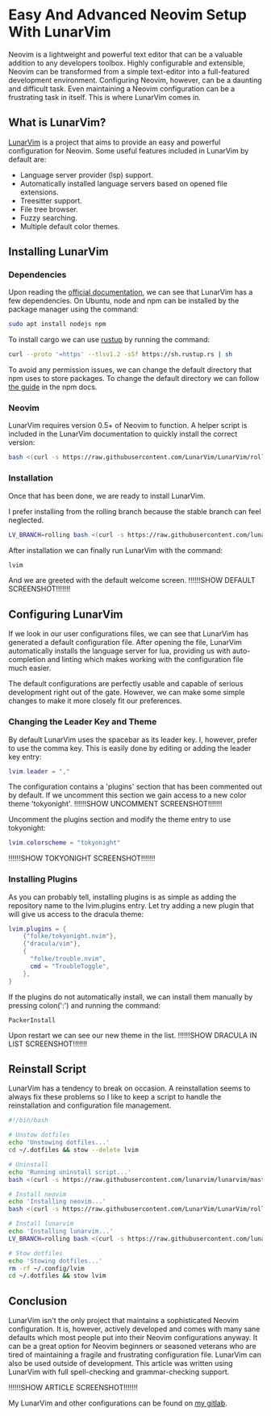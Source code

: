 # Easy And Advanced Neovim Setup With LunarVim

Neovim is a lightweight and powerful text editor that can be a valuable addition to any developers toolbox.
Highly configurable and extensible, Neovim can be transformed from a simple text-editor into a full-featured development environment.
Configuring Neovim, however, can be a daunting and difficult task. Even maintaining a Neovim configuration can be a frustrating task in itself.
This is where LunarVim comes in.

## What is LunarVim?

[LunarVim](https://github.com/LunarVim/LunarVim) is a project that aims to provide an easy and powerful configuration for Neovim.
Some useful features included in LunarVim by default are: 
- Language server provider (lsp) support.
- Automatically installed language servers based on opened file extensions.
- Treesitter support.
- File tree browser.
- Fuzzy searching.
- Multiple default color themes.

## Installing LunarVim

### Dependencies
Upon reading the [official documentation](https://www.lunarvim.org/01-installing.html), we can see that LunarVim has a few dependencies.
On Ubuntu, node and npm can be installed by the package manager using the command:   

```bash
sudo apt install nodejs npm
```
To install cargo we can use [rustup](https://rustup.rs/) by running the command: 
```bash
curl --proto '=https' --tlsv1.2 -sSf https://sh.rustup.rs | sh
```
To avoid any permission issues, we can change the default directory that npm uses to store packages.
To change the default directory we can follow [the guide](https://docs.npmjs.com/resolving-eacces-permissions-errors-when-installing-packages-globally) in the npm docs.

### Neovim
LunarVim requires version 0.5+ of Neovim to function.
A helper script is included in the LunarVim documentation to quickly install the correct version:
```bash
bash <(curl -s https://raw.githubusercontent.com/LunarVim/LunarVim/rolling/utils/installer/install-neovim-from-release)
```
### Installation
Once that has been done, we are ready to install LunarVim.

I prefer installing from the rolling branch because the stable branch can feel neglected.
```bash
LV_BRANCH=rolling bash <(curl -s https://raw.githubusercontent.com/lunarvim/lunarvim/rolling/utils/installer/install.sh)
```
After installation we can finally run LunarVim with the command: 
```bash
lvim
```
And we are greeted with the default welcome screen.
!!!!!!SHOW DEFAULT SCREENSHOT!!!!!!!

## Configuring LunarVim
If we look in our user configurations files, we can see that LunarVim has generated a default configuration file.
After opening the file, LunarVim automatically installs the language server for lua, providing us with auto-completion and linting which makes working with the configuration file much easier.

The default configurations are perfectly usable and capable of serious development right out of the gate.
However, we can make some simple changes to make it more closely fit our preferences.

### Changing the Leader Key and Theme
By default LunarVim uses the spacebar as its leader key. I, however, prefer to use the comma key.
This is easily done by editing or adding the leader key entry:
```lua
lvim.leader = ","
```

The configuration contains a 'plugins' section that has been commented out by default. If we uncomment this section we gain access to a new color theme 'tokyonight'.
!!!!!!SHOW UNCOMMENT SCREENSHOT!!!!!!!

Uncomment the plugins section and modify the theme entry to use tokyonight:
```lua
lvim.colorscheme = "tokyonight"
```
!!!!!!SHOW TOKYONIGHT SCREENSHOT!!!!!!!
### Installing Plugins
As you can probably tell, installing plugins is as simple as adding the repository name to the lvim.plugins entry.
Let try adding a new plugin that will give us access to the dracula theme:
```lua
lvim.plugins = {
    {"folke/tokyonight.nvim"},
    {"dracula/vim"},
    {
      "folke/trouble.nvim",
      cmd = "TroubleToggle",
    },
}
```
If the plugins do not automatically install, we can install them manually by pressing colon(':') and running the command:
```
PackerInstall
```
Upon restart we can see our new theme in the list.
!!!!!!SHOW DRACULA IN LIST SCREENSHOT!!!!!!!

## Reinstall Script
LunarVim has a tendency to break on occasion. A reinstallation seems to always fix these problems so I like to keep a script to handle the reinstallation and configuration file management.
```bash
#!/bin/bash

# Unstow dotfiles
echo 'Unstowing dotfiles...'
cd ~/.dotfiles && stow --delete lvim

# Uninstall
echo 'Running uninstall script...'
bash <(curl -s https://raw.githubusercontent.com/lunarvim/lunarvim/master/utils/installer/uninstall.sh)

# Install neovim
echo 'Installing neovim...'
bash <(curl -s https://raw.githubusercontent.com/LunarVim/LunarVim/rolling/utils/installer/install-neovim-from-release)

# Install lunarvim
echo 'Installing lunarvim...'
LV_BRANCH=rolling bash <(curl -s https://raw.githubusercontent.com/lunarvim/lunarvim/rolling/utils/installer/install.sh)

# Stow dotfiles
echo 'Stowing dotfiles...'
rm -rf ~/.config/lvim
cd ~/.dotfiles && stow lvim
```
## Conclusion
LunarVim isn't the only project that maintains a sophisticated Neovim configuration. It is, however, actively developed and comes with many sane defaults which most people put into their Neovim configurations anyway.
It can be a great option for Neovim beginners or seasoned veterans who are tired of maintaining a fragile and frustrating configuration file.
LunarVim can also be used outside of development. This article was written using LunarVim with full spell-checking and grammar-checking support.

!!!!!!SHOW ARTICLE SCREENSHOT!!!!!!!

My LunarVim and other configurations can be found on [my gitlab](https://www.gitlab.com/xsiph/dotfiles).
